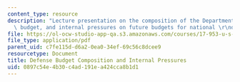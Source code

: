```yaml
---
content_type: resource
description: "Lecture presentation on the composition of the Department of Defense\
  \ budget, and internal pressures on future budgets for national \r\ndefense."
file: https://ol-ocw-studio-app-qa.s3.amazonaws.com/courses/17-953-u-s-budgets-for-national-security-fall-2010/0897c54e4b30c4ad191ea424cca8b1d1_MIT17_953F10_Defense_Press.pdf
file_type: application/pdf
parent_uid: c7fe115d-d6a2-0ea0-34ef-69c56c8dcee9
resourcetype: Document
title: Defense Budget Composition and Internal Pressures
uid: 0897c54e-4b30-c4ad-191e-a424cca8b1d1
---
```


